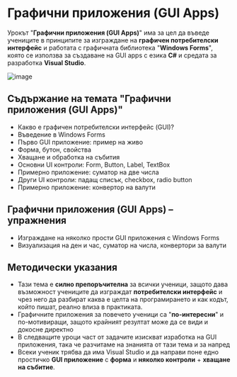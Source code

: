 # Графични приложения (GUI Apps)

Урокът "**Графични приложения (GUI Apps)**" има за цел да въведе учениците в принципите за изграждане на **графичен потребителски интерфейс** и работата с графичната библиотека "**Windows Forms**", която се използва за създаване на GUI apps с езика **C#** и средата за разработка **Visual Studio**.

![image](https://github.com/BG-IT-Edu/School-Programming/assets/1689586/571159a2-f315-4744-97b9-856ed51709ab)


## Съдържание на темата "Графични приложения (GUI Apps)"
 - Какво е графичен потребителски интерфейс (GUI)?
 - Въведение в Windows Forms
 - Първо GUI приложение: пример на живо
 - Форма, бутон, свойства
 - Хващане и обработка на събития
 - Основни UI контроли: Form, Button, Label, TextBox
 - Примерно приложение: суматор на две числа
 - Други UI контроли: падащ списък, checkbox, radio button
 - Примерно приложение: конвертор на валути

## Графични приложения (GUI Apps) – упражнения
  - Изграждане на няколко прости GUI приложения с Windows Forms
  - Визуализация на ден и час, суматор на числа, конвертори за валути

## Методически указания
  - Тази тема е **силно препоръчителна** за всички ученици, защото дава възможност учениците да изграждат **потребителски интерфейс** и чрез него да разбират каква е целта на програмирането и как кодът, който пишат, реално влиза в практиката.
  - Графичните приложения за повечето ученици са "**по-интересни**" и по-мотивиращи, защото крайният резултат може да се види и докосне директно
  - В следващите уроци част от задачите изискват изработка на GUI приложения, така че разчитаме на знанията от тази тема и за напред
  - Всеки ученик трябва да има Visual Studio и да направи поне едно простичко **GUI приложение** с **форма** и **няколко контроли** + **хващане на събитие**.
